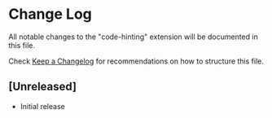 # Change Log

All notable changes to the "code-hinting" extension will be documented in this file.

Check [Keep a Changelog](http://keepachangelog.com/) for recommendations on how to structure this file.

## [Unreleased]

- Initial release